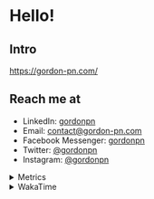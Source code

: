 # Hello!

## Intro

<https://gordon-pn.com/>

## Reach me at

- LinkedIn: [gordonpn](https://www.linkedin.com/in/gordonpn/)
- Email: [contact@gordon-pn.com](mailto:contact@gordon-pn.com)
- Facebook Messenger: [gordonpn](https://www.messenger.com/t/Gordonpn)
- Twitter: [@gordonpn](https://twitter.com/Gordonpn)
- Instagram: [@gordonpn](https://www.instagram.com/gordonpn/)

<details>
  <summary>Metrics</summary>

  <img align="center" src="https://github.com/gordonpn/gordonpn/blob/master/github-metrics.svg" alt="GitHub Metrics">

</details>

<details>
  <summary>WakaTime</summary>

  <!--START_SECTION:waka-->
📊 **This Week I Spent My Time On** 

```text
💬 Programming Languages: 
Other                    13 hrs 6 mins       ████████████████████░░░░░   81.13 % 
Java                     2 hrs 59 mins       █████░░░░░░░░░░░░░░░░░░░░   18.51 % 
Markdown                 1 min               ░░░░░░░░░░░░░░░░░░░░░░░░░   00.17 % 
Makefile                 1 min               ░░░░░░░░░░░░░░░░░░░░░░░░░   00.14 % 
GitIgnore file           0 secs              ░░░░░░░░░░░░░░░░░░░░░░░░░   00.02 % 

🔥 Editors: 
Chrome                   6 hrs 22 mins       ██████████░░░░░░░░░░░░░░░   39.45 % 
IntelliJ IDEA            3 hrs 2 mins        █████░░░░░░░░░░░░░░░░░░░░   18.87 % 
Firefox                  2 hrs 17 mins       ████░░░░░░░░░░░░░░░░░░░░░   14.20 % 
Slack                    1 hr 20 mins        ██░░░░░░░░░░░░░░░░░░░░░░░   08.26 % 
Messages                 1 hr 5 mins         ██░░░░░░░░░░░░░░░░░░░░░░░   06.72 % 
```


 Last Updated on 29/06/2025 16:28:05 UTC
<!--END_SECTION:waka-->
</details>
